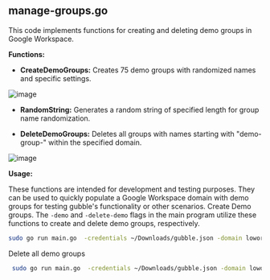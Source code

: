 ## manage-groups.go

This code implements functions for creating and deleting demo groups in Google Workspace.

**Functions:**

- **CreateDemoGroups:** Creates 75 demo groups with randomized names and specific settings.

![image](https://github.com/user-attachments/assets/bfb2b4a7-02e3-45fc-b7e7-e9cca21e6421)


- **RandomString:** Generates a random string of specified length for group name randomization.

- **DeleteDemoGroups:** Deletes all groups with names starting with "demo-group-" within the specified domain.

![image](https://github.com/user-attachments/assets/a80d8f7f-d2ee-4e7c-bf1b-84acb47206c0)



**Usage:**

These functions are intended for development and testing purposes. They can be used to quickly populate a Google Workspace domain with demo groups for testing gubble's functionality or other scenarios.
Create Demo groups. The `-demo` and `-delete-demo` flags in the main program utilize these functions to create and delete demo groups, respectively.

```bash
sudo go run main.go  -credentials ~/Downloads/gubble.json -domain loworbitsecurity.com -demo
```

Delete all demo groups
```bash
 sudo go run main.go  -credentials ~/Downloads/gubble.json -domain loworbitsecurity.com -delete-demo
```
